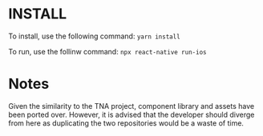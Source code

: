 # INSTALL

To install, use the following command: `yarn install`

To run, use the follinw command: `npx react-native run-ios`

# Notes

Given the similarity to the TNA project, component library and assets have been ported over. However, it is advised that the developer should diverge from here as duplicating the two repositories would be a waste of time.